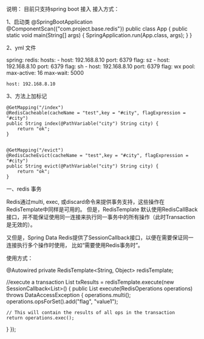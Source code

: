 说明：
目前只支持spring boot 接入
接入方式：

1、启动类
    @SpringBootApplication
    @ComponentScan({"com.project.base.redis"})
    public class App {
        public static void main(String[] args) {
            SpringApplication.run(App.class, args);
        }
    }
    
2、yml 文件

spring:
  redis:
    hosts:
      - host: 192.168.8.10
        port: 6379
        flag: sz
      - host: 192.168.8.10
        port: 6379
        flag: sh
      - host: 192.168.8.10
        port: 6379
        flag: wx
    pool:
      max-active: 16
      max-wait: 5000
      
    host: 192.168.8.10
    
3、方法上加标记

    @GetMapping("/index")
    @RedisCacheable(cacheName = "test",key = "#city", flagExpression = "#city")
    public String index(@PathVariable("city") String city) {
        return "ok";
    }


    @GetMapping("/evict")
    @RedisCacheEvict(cacheName = "test",key = "#city", flagExpression = "#city")
    public String evict(@PathVariable("city") String city) {
        return "ok";
    }

    
一、redis 事务

Redis通过multi, exec, 或discard命令来提供事务支持，这些操作在RedisTemplate中同样是可用的。
但是，RedisTemplate 默认使用RedisCallBack接口，并不能保证使用同一连接来执行同一事务中的所有操作（此时Transaction是无效的）。

又但是，Spring Data Redis提供了SessionCallback接口，以便在需要保证同一连接执行多个操作时使用，
比如“需要使用Redis事务时”。 

使用方式：

@Autowired
private RedisTemplate<String, Object> redisTemplate;

//execute a transaction
List<Object> txResults = redisTemplate.execute(new SessionCallback<List<Object>>() {
  public List<Object> execute(RedisOperations operations) throws DataAccessException {
    operations.multi();
    operations.opsForSet().add("flag", "value1");

    // This will contain the results of all ops in the transaction
    return operations.exec();
  }
});